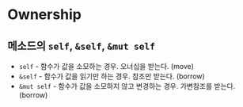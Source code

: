 # Ownership

## 메소드의 `self`, `&self`, `&mut self`

* `self` - 함수가 값을 소모하는 경우. 오너십을 받는다. (move)
* `&self` - 함수가 값을 읽기만 하는 경우. 참조만 받는다. (borrow)
* `&mut self` - 함수가 값을 소모하지 않고 변경하는 경우. 가변참조를 받는다. (borrow)